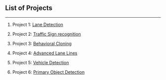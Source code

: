 

## List of Projects
--------------------
1. Project 1: [Lane Detection](https://github.com/sriharsha0806/CarND-LaneLines-P1)

2. Project 2: [Traffic Sign recognition](https://github.com/sriharsha0806/CarND-Traffic-Sign-Classifier-Project)

3. Project 3: [Behavioral Cloning](https://github.com/sriharsha0806/CarND-Behavioral-Cloning-P3)

4. Project 4: [Advanced Lane Lines](https://github.com/sriharsha0806/CarND-Advanced-Lane-Lines)

5. Project 5: [Vehicle Detection](https://github.com/sriharsha0806/CarND-Vehicle-Detection)

6. Project 6: [Primary Object Detection](https://github.com/sriharsha0806/POD-Primary-Object-Detection)
